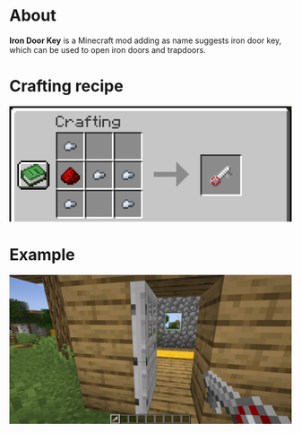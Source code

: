 # About
**Iron Door Key** is a Minecraft mod adding as name suggests iron door key, which can be used to open iron doors and trapdoors.

# Crafting recipe

![](https://raw.githubusercontent.com/mt1006/mc-irondoorkey-mod/_common/screenshots/crafting.png)

# Example

![](https://raw.githubusercontent.com/mt1006/mc-irondoorkey-mod/_common/screenshots/example1.png)